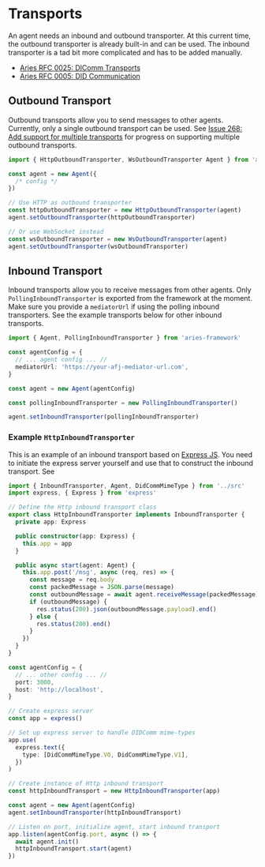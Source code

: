 # Transports

An agent needs an inbound and outbound transporter. At this current time, the outbound transporter is already built-in and can be used. The inbound transporter is a tad bit more complicated and has to be added manually.

- [Aries RFC 0025: DIComm Transports](https://github.com/hyperledger/aries-rfcs/blob/master/features/0025-didcomm-transports/README.md)
- [Aries RFC 0005: DID Communication](https://github.com/hyperledger/aries-rfcs/blob/master/concepts/0005-didcomm/README.md)

## Outbound Transport

Outbound transports allow you to send messages to other agents. Currently, only a single outbound transport can be used. See [Issue 268: Add support for multiple transports](https://github.com/hyperledger/aries-framework-javascript/issues/268) for progress on supporting multiple outbound transports.

```ts
import { HttpOutboundTransporter, WsOutboundTransporter Agent } from 'aries-framework'

const agent = new Agent({
  /* config */
})

// Use HTTP as outbound transporter
const httpOutboundTransporter = new HttpOutboundTransporter(agent)
agent.setOutboundTransporter(httpOutboundTransporter)

// Or use WebSocket instead
const wsOutboundTransporter = new WsOutboundTransporter(agent)
agent.setOutboundTransporter(wsOutboundTransporter)
```

## Inbound Transport

Inbound transports allow you to receive messages from other agents. Only `PollingInboundTransporter` is exported from the framework at the moment. Make sure you provide a `mediatorUrl` if using the polling inbound transporters. See the example transports below for other inbound transports.

```ts
import { Agent, PollingInboundTransporter } from 'aries-framework'

const agentConfig = {
  // ... agent config ... //
  mediatorUrl: 'https://your-afj-mediator-url.com',
}

const agent = new Agent(agentConfig)

const pollingInboundTransporter = new PollingInboundTransporter()

agent.setInboundTransporter(pollingInboundTransporter)
```

### Example `HttpInboundTransporter`

This is an example of an inbound transport based on [Express JS](https://expressjs.com/). You need to initiate the express server yourself and use that to construct the inbound transport. See []()

```typescript
import { InboundTransporter, Agent, DidCommMimeType } from '../src'
import express, { Express } from 'express'

// Define the Http inbound transport class
export class HttpInboundTransporter implements InboundTransporter {
  private app: Express

  public constructor(app: Express) {
    this.app = app
  }

  public async start(agent: Agent) {
    this.app.post('/msg', async (req, res) => {
      const message = req.body
      const packedMessage = JSON.parse(message)
      const outboundMessage = await agent.receiveMessage(packedMessage)
      if (outboundMessage) {
        res.status(200).json(outboundMessage.payload).end()
      } else {
        res.status(200).end()
      }
    })
  }
}

const agentConfig = {
  // ... other config ... //
  port: 3000,
  host: 'http://localhost',
}

// Create express server
const app = express()

// Set up express server to handle DIDComm mime-types
app.use(
  express.text({
    type: [DidCommMimeType.V0, DidCommMimeType.V1],
  })
)

// Create instance of Http inbound transport
const httpInboundTransport = new HttpInboundTransporter(app)

const agent = new Agent(agentConfig)
agent.setInboundTransporter(httpInboundTransport)

// Listen on port, initialize agent, start inbound transport
app.listen(agentConfig.port, async () => {
  await agent.init()
  httpInboundTransport.start(agent)
})
```
